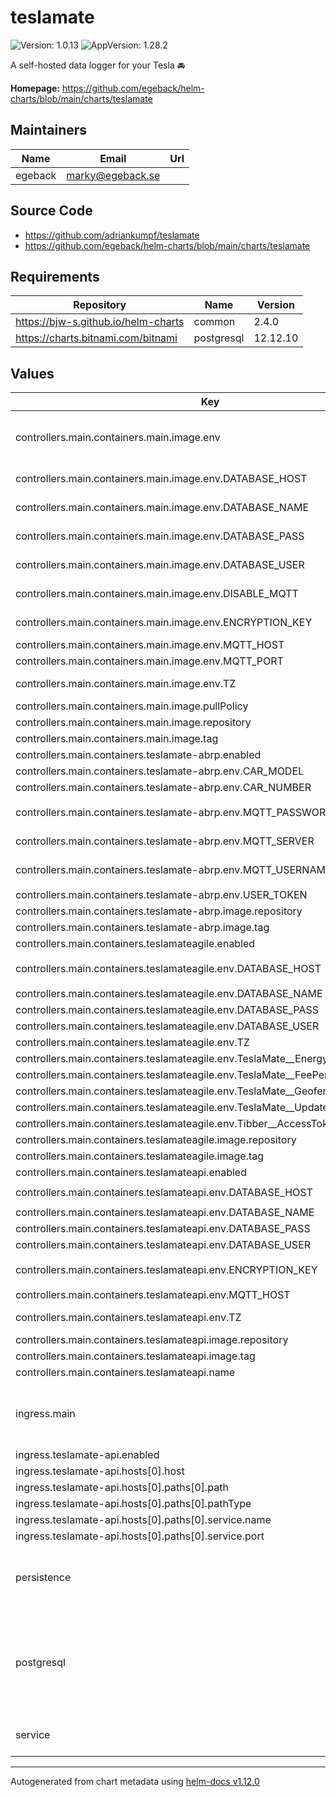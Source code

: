 # teslamate

![Version: 1.0.13](https://img.shields.io/badge/Version-1.0.13-informational?style=flat-square) ![AppVersion: 1.28.2](https://img.shields.io/badge/AppVersion-1.28.2-informational?style=flat-square)

A self-hosted data logger for your Tesla 🚘

**Homepage:** <https://github.com/egeback/helm-charts/blob/main/charts/teslamate>

## Maintainers

| Name | Email | Url |
| ---- | ------ | --- |
| egeback | <marky@egeback.se> |  |

## Source Code

* <https://github.com/adriankumpf/teslamate>
* <https://github.com/egeback/helm-charts/blob/main/charts/teslamate>

## Requirements

| Repository | Name | Version |
|------------|------|---------|
| https://bjw-s.github.io/helm-charts | common | 2.4.0 |
| https://charts.bitnami.com/bitnami | postgresql | 12.12.10 |

## Values

| Key | Type | Default | Description |
|-----|------|---------|-------------|
| controllers.main.containers.main.image.env | object | See below | environment variables. See [teslamate docs](https://docs.teslamate.org/docs/configuration/environment_variables) for more details. |
| controllers.main.containers.main.image.env.DATABASE_HOST | string | `"{{ include \"bjw-s.common.lib.chart.names.fullname\" .}}-postgresql"` | Postgres database hostname |
| controllers.main.containers.main.image.env.DATABASE_NAME | string | `"{{ .Values.postgresql.auth.database }}"` | Postgres database password |
| controllers.main.containers.main.image.env.DATABASE_PASS | string | `"{{ .Values.postgresql.auth.password }}"` | Postgres database password |
| controllers.main.containers.main.image.env.DATABASE_USER | string | `"{{ \"Values.postgresql.auth.username\" | default \"postgres\" }}"` | Postgres database user name |
| controllers.main.containers.main.image.env.DISABLE_MQTT | string | `"false"` | Disables the MQTT feature if `true` |
| controllers.main.containers.main.image.env.ENCRYPTION_KEY | string | `"MySuperSecretEncryptionKey"` | Teslamate encryption key |
| controllers.main.containers.main.image.env.MQTT_HOST | string | `"mosquitto"` | MQTT server host |
| controllers.main.containers.main.image.env.MQTT_PORT | int | `1883` | MQTT server port |
| controllers.main.containers.main.image.env.TZ | string | `"UTC"` | Set the container timezone |
| controllers.main.containers.main.image.pullPolicy | string | `"IfNotPresent"` | image pull policy |
| controllers.main.containers.main.image.repository | string | `"teslamate/teslamate"` | image repository |
| controllers.main.containers.main.image.tag | string | chart.appVersion | image tag |
| controllers.main.containers.teslamate-abrp.enabled | bool | `false` |  |
| controllers.main.containers.teslamate-abrp.env.CAR_MODEL | string | `"tesla:my:19:bt37:awd"` |  |
| controllers.main.containers.teslamate-abrp.env.CAR_NUMBER | int | `2` |  |
| controllers.main.containers.teslamate-abrp.env.MQTT_PASSWORD | string | `"{{ .Values.controllers.main.containers.main.env.MQTT_PASSWORD }}"` |  |
| controllers.main.containers.teslamate-abrp.env.MQTT_SERVER | string | `"{{ .Values.controllers.main.containers.main.env.MQTT_HOST }}"` |  |
| controllers.main.containers.teslamate-abrp.env.MQTT_USERNAME | string | `"{{ .Values.controllers.main.containers.main.env.MQTT_USERNAME }}"` |  |
| controllers.main.containers.teslamate-abrp.env.USER_TOKEN | string | `"3ec94b70-db8b-4f83-b012-25bcb66f8a1c"` |  |
| controllers.main.containers.teslamate-abrp.image.repository | string | `"fetzu/teslamate-abrp"` |  |
| controllers.main.containers.teslamate-abrp.image.tag | string | `"2.0.0"` |  |
| controllers.main.containers.teslamateagile.enabled | bool | `false` |  |
| controllers.main.containers.teslamateagile.env.DATABASE_HOST | string | `"{{ .Values.controllers.main.containers.main.env.DATABASE_HOST }}"` |  |
| controllers.main.containers.teslamateagile.env.DATABASE_NAME | string | `"{{ .Values.postgresql.auth.database }}"` |  |
| controllers.main.containers.teslamateagile.env.DATABASE_PASS | string | `"{{ .Values.postgresql.auth.postgresPassword }}"` |  |
| controllers.main.containers.teslamateagile.env.DATABASE_USER | string | `"{{ .Values.postgresql.auth.username }}"` |  |
| controllers.main.containers.teslamateagile.env.TZ | string | `"{{ .Values.controllers.main.containers.main.env.TZ }}"` |  |
| controllers.main.containers.teslamateagile.env.TeslaMate__EnergyProvider | string | `"Tibber"` |  |
| controllers.main.containers.teslamateagile.env.TeslaMate__FeePerKilowattHour | int | `0` |  |
| controllers.main.containers.teslamateagile.env.TeslaMate__GeofenceId | int | `1` |  |
| controllers.main.containers.teslamateagile.env.TeslaMate__UpdateIntervalSeconds | int | `300` |  |
| controllers.main.containers.teslamateagile.env.Tibber__AccessToken | string | `"MyAccessToken"` |  |
| controllers.main.containers.teslamateagile.image.repository | string | `"mattjeanes/teslamateagile"` |  |
| controllers.main.containers.teslamateagile.image.tag | string | `"v1.13.0"` |  |
| controllers.main.containers.teslamateapi.enabled | bool | `false` |  |
| controllers.main.containers.teslamateapi.env.DATABASE_HOST | string | `"{{ .Values.controllers.main.containers.main.DATABASE_HOST }}"` |  |
| controllers.main.containers.teslamateapi.env.DATABASE_NAME | string | `"{{ .Values.postgresql.auth.database }}"` |  |
| controllers.main.containers.teslamateapi.env.DATABASE_PASS | string | `"{{ .Values.postgresql.auth.postgresPassword }}"` |  |
| controllers.main.containers.teslamateapi.env.DATABASE_USER | string | `"{{ .Values.postgresql.auth.username }}"` |  |
| controllers.main.containers.teslamateapi.env.ENCRYPTION_KEY | string | `"{{ .Values.controllers.main.containers.main.env.ENCRYPTION_KEY }}"` |  |
| controllers.main.containers.teslamateapi.env.MQTT_HOST | string | `"{{ .Values.controllers.main.containers.main.MQTT_HOST }}"` |  |
| controllers.main.containers.teslamateapi.env.TZ | string | `"{{ .Values.controllers.main.containers.main.env.TZ }}"` | MQTT password MQTT_PASSWORD: |
| controllers.main.containers.teslamateapi.image.repository | string | `"tobiasehlert/teslamateapi"` |  |
| controllers.main.containers.teslamateapi.image.tag | string | `"1.16.6"` |  |
| controllers.main.containers.teslamateapi.name | string | `"teslamateapi"` |  |
| ingress.main | object | See values.yaml | Enable and configure ingress settings for the chart under this key. |
| ingress.teslamate-api.enabled | bool | `false` |  |
| ingress.teslamate-api.hosts[0].host | string | `"teslamate-api.example.com"` |  |
| ingress.teslamate-api.hosts[0].paths[0].path | string | `"/"` |  |
| ingress.teslamate-api.hosts[0].paths[0].pathType | string | `"Prefix"` |  |
| ingress.teslamate-api.hosts[0].paths[0].service.name | string | `"teslamate-api"` |  |
| ingress.teslamate-api.hosts[0].paths[0].service.port | int | `8080` |  |
| persistence | object | See values.yaml | Configure persistence settings for the chart under this key. |
| postgresql | object | See values.yaml | Enable and configure postgresql database subchart under this key.    For more options see [postgresql chart documentation](https://github.com/bitnami/charts/tree/master/bitnami/postgresql) |
| service | object | See values.yaml | Configures service settings for the chart. |

----------------------------------------------
Autogenerated from chart metadata using [helm-docs v1.12.0](https://github.com/norwoodj/helm-docs/releases/v1.12.0)
